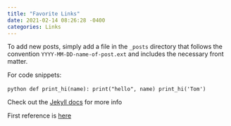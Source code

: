 ```yaml
---
title: "Favorite Links"
date: 2021-02-14 08:26:28 -0400
categories: Links
---
```


To add new posts, simply add a file in the `_posts` directory that follows the convention `YYYY-MM-DD-name-of-post.ext` and includes the necessary front matter. 

For code snippets:

​```python
def print_hi(name):
  print("hello", name)
print_hi('Tom')
​```

Check out the [Jekyll docs][jekyll-docs] for more info 

First reference is [here]

[jekyll-docs]: https://jekyllrb.com/docs/home
[here]: https://dreamgonfly.github.io/blog/jekyll-remote-theme/
